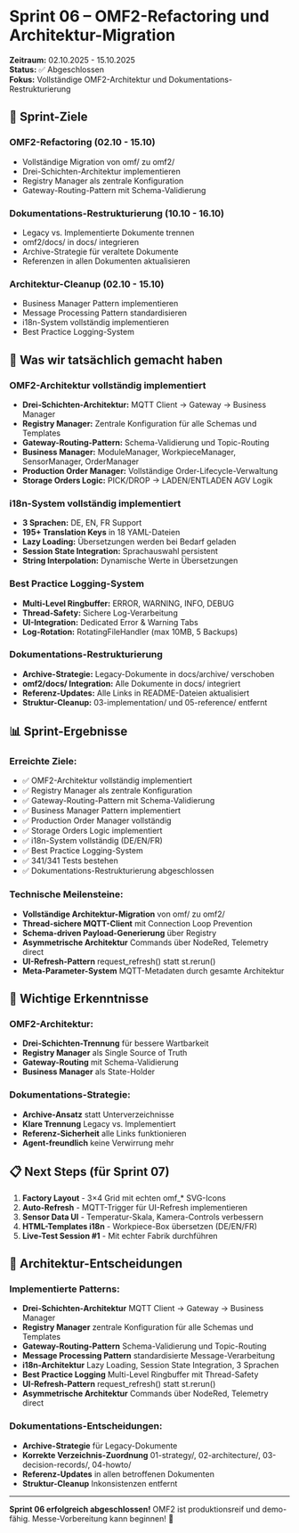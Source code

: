 # Sprint 06 – OMF2-Refactoring und Architektur-Migration

**Zeitraum:** 02.10.2025 - 15.10.2025  
**Status:** ✅ Abgeschlossen  
**Fokus:** Vollständige OMF2-Architektur und Dokumentations-Restrukturierung

## 🎯 Sprint-Ziele

### **OMF2-Refactoring** (02.10 - 15.10)
- Vollständige Migration von omf/ zu omf2/
- Drei-Schichten-Architektur implementieren
- Registry Manager als zentrale Konfiguration
- Gateway-Routing-Pattern mit Schema-Validierung

### **Dokumentations-Restrukturierung** (10.10 - 16.10)
- Legacy vs. Implementierte Dokumente trennen
- omf2/docs/ in docs/ integrieren
- Archive-Strategie für veraltete Dokumente
- Referenzen in allen Dokumenten aktualisieren

### **Architektur-Cleanup** (02.10 - 15.10)
- Business Manager Pattern implementieren
- Message Processing Pattern standardisieren
- i18n-System vollständig implementieren
- Best Practice Logging-System

## 🚀 Was wir tatsächlich gemacht haben

### **OMF2-Architektur vollständig implementiert**
- **Drei-Schichten-Architektur:** MQTT Client → Gateway → Business Manager
- **Registry Manager:** Zentrale Konfiguration für alle Schemas und Templates
- **Gateway-Routing-Pattern:** Schema-Validierung und Topic-Routing
- **Business Manager:** ModuleManager, WorkpieceManager, SensorManager, OrderManager
- **Production Order Manager:** Vollständige Order-Lifecycle-Verwaltung
- **Storage Orders Logic:** PICK/DROP → LADEN/ENTLADEN AGV Logik

### **i18n-System vollständig implementiert**
- **3 Sprachen:** DE, EN, FR Support
- **195+ Translation Keys** in 18 YAML-Dateien
- **Lazy Loading:** Übersetzungen werden bei Bedarf geladen
- **Session State Integration:** Sprachauswahl persistent
- **String Interpolation:** Dynamische Werte in Übersetzungen

### **Best Practice Logging-System**
- **Multi-Level Ringbuffer:** ERROR, WARNING, INFO, DEBUG
- **Thread-Safety:** Sichere Log-Verarbeitung
- **UI-Integration:** Dedicated Error & Warning Tabs
- **Log-Rotation:** RotatingFileHandler (max 10MB, 5 Backups)

### **Dokumentations-Restrukturierung**
- **Archive-Strategie:** Legacy-Dokumente in docs/archive/ verschoben
- **omf2/docs/ Integration:** Alle Dokumente in docs/ integriert
- **Referenz-Updates:** Alle Links in README-Dateien aktualisiert
- **Struktur-Cleanup:** 03-implementation/ und 05-reference/ entfernt

## 📊 Sprint-Ergebnisse

### **Erreichte Ziele:**
- ✅ OMF2-Architektur vollständig implementiert
- ✅ Registry Manager als zentrale Konfiguration
- ✅ Gateway-Routing-Pattern mit Schema-Validierung
- ✅ Business Manager Pattern implementiert
- ✅ Production Order Manager vollständig
- ✅ Storage Orders Logic implementiert
- ✅ i18n-System vollständig (DE/EN/FR)
- ✅ Best Practice Logging-System
- ✅ 341/341 Tests bestehen
- ✅ Dokumentations-Restrukturierung abgeschlossen

### **Technische Meilensteine:**
- **Vollständige Architektur-Migration** von omf/ zu omf2/
- **Thread-sichere MQTT-Client** mit Connection Loop Prevention
- **Schema-driven Payload-Generierung** über Registry
- **Asymmetrische Architektur** Commands über NodeRed, Telemetry direct
- **UI-Refresh-Pattern** request_refresh() statt st.rerun()
- **Meta-Parameter-System** MQTT-Metadaten durch gesamte Architektur

## 🔗 Wichtige Erkenntnisse

### **OMF2-Architektur:**
- **Drei-Schichten-Trennung** für bessere Wartbarkeit
- **Registry Manager** als Single Source of Truth
- **Gateway-Routing** mit Schema-Validierung
- **Business Manager** als State-Holder

### **Dokumentations-Strategie:**
- **Archive-Ansatz** statt Unterverzeichnisse
- **Klare Trennung** Legacy vs. Implementiert
- **Referenz-Sicherheit** alle Links funktionieren
- **Agent-freundlich** keine Verwirrung mehr

## 📋 Next Steps (für Sprint 07)

1. **Factory Layout** - 3×4 Grid mit echten omf_* SVG-Icons
2. **Auto-Refresh** - MQTT-Trigger für UI-Refresh implementieren
3. **Sensor Data UI** - Temperatur-Skala, Kamera-Controls verbessern
4. **HTML-Templates i18n** - Workpiece-Box übersetzen (DE/EN/FR)
5. **Live-Test Session #1** - Mit echter Fabrik durchführen

## 🎯 Architektur-Entscheidungen

### **Implementierte Patterns:**
- **Drei-Schichten-Architektur** MQTT Client → Gateway → Business Manager
- **Registry Manager** zentrale Konfiguration für alle Schemas und Templates
- **Gateway-Routing-Pattern** Schema-Validierung und Topic-Routing
- **Message Processing Pattern** standardisierte Message-Verarbeitung
- **i18n-Architektur** Lazy Loading, Session State Integration, 3 Sprachen
- **Best Practice Logging** Multi-Level Ringbuffer mit Thread-Safety
- **UI-Refresh-Pattern** request_refresh() statt st.rerun()
- **Asymmetrische Architektur** Commands über NodeRed, Telemetry direct

### **Dokumentations-Entscheidungen:**
- **Archive-Strategie** für Legacy-Dokumente
- **Korrekte Verzeichnis-Zuordnung** 01-strategy/, 02-architecture/, 03-decision-records/, 04-howto/
- **Referenz-Updates** in allen betroffenen Dokumenten
- **Struktur-Cleanup** Inkonsistenzen entfernt

---

**Sprint 06 erfolgreich abgeschlossen!** OMF2 ist produktionsreif und demo-fähig. Messe-Vorbereitung kann beginnen! 🎉
